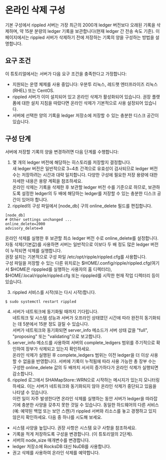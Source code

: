 # 온라인 삭제 구성

기본 구성에서 rippled 서버는 가장 최근의 2000개 ledger 버전보다 오래된 기록을 삭제하며, 약 15분 분량의 ledger 기록을 보관합니다(현재 ledger 간 전송 속도 기준). 이 페이지에서는 rippled 서버가 삭제하기 전에 저장하는 기록의 양을 구성하는 방법을 설명합니다.

## 요구 조건

이 튜토리얼에서는 서버가 다음 요구 조건을 충족한다고 가정합니다:

* 지원되는 운영 체제를 사용 중입니다: 우분투 리눅스, 레드햇 엔터프라이즈 리눅스(RHEL) 또는 CentOS.
* rippled 서버가 이미 설치되어 있고 온라인 삭제가 활성화되어 있습니다. 권장 플랫폼에 대한 설치 지침을 따랐다면 온라인 삭제가 기본적으로 사용 설정되어 있습니다.
* 서버에 선택한 양의 기록을 ledger 저장소에 저장할 수 있는 충분한 디스크 공간이 있습니다.

## 구성 단계

서버에 저장할 기록의 양을 변경하려면 다음 단계를 수행합니다:

1. 몇 개의 ledger 버전에 해당하는 히스토리를 저장할지 결정합니다.\
   새 ledger 버전은 일반적으로 3\~4초 간격으로 유효성이 검사되므로 ledger 버전 수는 저장하려는 시간과 대략 일치합니다. 다양한 구성에 필요한 저장 용량에 대한 자세한 내용은 용량 계획을 참조하세요.\
   온라인 삭제는 기록을 삭제한 후 보관할 ledger 버전 수를 기준으로 하므로, 보관하도록 설정한 ledger의 두 배에 해당하는 ledger를 저장할 수 있는 충분한 디스크 공간이 있어야 합니다.
2. rippled의 구성 파일에서 \[node\_db] 구의 online\_delete 필드를 편집합니다.

```
[node_db]
# Other settings unchanged ...
online_delete=2000
advisory_delete=0
```

온라인 삭제를 실행한 후 보관할 최소 ledger 버전 수로 online\_delete를 설정합니다. 자동 삭제(기본값)를 사용하면 서버는 일반적으로 이보다 두 배 정도 많은 ledger 버전이 누적되면 삭제를 실행합니다.\
권장 설치는 기본적으로 구성 파일 /etc/opt/ripple/rippled.cfg를 사용합니다. \
구성 파일을 저장할 수 있는 다른 위치로는 $HOME/.config/ripple/rippled.cfg(여기서 $HOME은 ripppled를 실행하는 사용자의 홈 디렉터리), $HOME/.local/ripple/rippled.cfg 또는 ripppled를 시작한 현재 작업 디렉터리 등이 있습니다.

3. rippled 서비스를 시작(또는 다시 시작)합니다.

```
$ sudo systemctl restart rippled
```

4. 서버가 네트워크에 동기화될 때까지 기다립니다.\
   네트워크 및 시스템 성능과 서버가 오프라인 상태였던 시간에 따라 완전히 동기화되는 데 5분에서 15분 정도 걸릴 수 있습니다.\
   서버가 네트워크와 동기화되면 server\_info 메소드가 서버 상태 값을 "full", "proposing" 또는 "validating"으로 보고합니다.
5. server\_info 메소드를 사용하여 서버의 complete\_ledgers 범위를 주기적으로 확인하여 장부가 삭제되고 있는지 확인하세요.\
   온라인 삭제가 실행된 후 complete\_ledgers 범위는 이전 ledger을 더 이상 사용할 수 없음을 반영합니다. 서버에 기록이 누적됨에 따라 사용 가능한 총 장부 수는 구성한 online\_delete 값의 두 배까지 서서히 증가하다가 온라인 삭제가 실행되면 감소합니다.
6. rippled 로그에서 SHAMapStore::WRN으로 시작하는 메시지가 있는지 모니터링하세요. 이는 서버가 네트워크와 동기화되지 않아 온라인 삭제가 중단되고 있음을 나타낼 수 있습니다.\
   이런 일이 자주 발생한다면 온라인 삭제를 실행하는 동안 서버가 ledger을 따라잡기에 충분한 사양을 갖추지 못한 것일 수 있습니다. 동일한 하드웨어의 다른 서비스(예: 예약된 백업 또는 보안 스캔)가 rippled 서버와 리소스를 놓고 경쟁하고 있지 않은지 확인하세요. 다음 중 하나를 시도해 보세요.

* 시스템 사양을 높입니다. 권장 사항은 시스템 요구 사항을 참조하세요.
* 기록을 적게 저장하도록 구성을 변경합니다. (이 튜토리얼의 2단계).
* 서버의 node\_size 매개변수를 변경합니다.
* ledger 저장소에 RocksDB 대신 NuDB를 사용합니다.
* 권고 삭제를 사용하여 온라인 삭제를 예약합니다.
